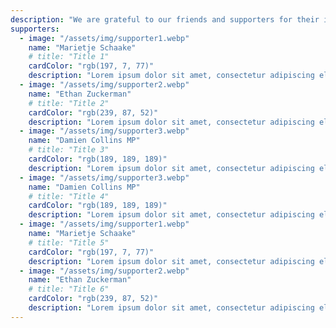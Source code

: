 ```yaml
---
description: "We are grateful to our friends and supporters for their input and guidance on the direction of the Good Web Project."
supporters:
  - image: "/assets/img/supporter1.webp"
    name: "Marietje Schaake"
    # title: "Title 1"
    cardColor: "rgb(197, 7, 77)"
    description: "Lorem ipsum dolor sit amet, consectetur adipiscing elit. Aenean in orci ac felis malesuada scelerisque at id mauris. Suspendisse sit amet aliquam dolor. Donec volutpat quam in sapien ullamcorper dictum quis id nibh."
  - image: "/assets/img/supporter2.webp"
    name: "Ethan Zuckerman"
    # title: "Title 2"
    cardColor: "rgb(239, 87, 52)"
    description: "Lorem ipsum dolor sit amet, consectetur adipiscing elit. Aenean in orci ac felis malesuada scelerisque at id mauris. Suspendisse sit amet aliquam dolor. Donec volutpat quam in sapien ullamcorper dictum quis id nibh."
  - image: "/assets/img/supporter3.webp"
    name: "Damien Collins MP"
    # title: "Title 3"
    cardColor: "rgb(189, 189, 189)"
    description: "Lorem ipsum dolor sit amet, consectetur adipiscing elit. Aenean in orci ac felis malesuada scelerisque at id mauris. Suspendisse sit amet aliquam dolor. Donec volutpat quam in sapien ullamcorper dictum quis id nibh."
  - image: "/assets/img/supporter3.webp"
    name: "Damien Collins MP"
    # title: "Title 4"
    cardColor: "rgb(189, 189, 189)"
    description: "Lorem ipsum dolor sit amet, consectetur adipiscing elit. Aenean in orci ac felis malesuada scelerisque at id mauris. Suspendisse sit amet aliquam dolor. Donec volutpat quam in sapien ullamcorper dictum quis id nibh."
  - image: "/assets/img/supporter1.webp"
    name: "Marietje Schaake"
    # title: "Title 5"
    cardColor: "rgb(197, 7, 77)"
    description: "Lorem ipsum dolor sit amet, consectetur adipiscing elit. Aenean in orci ac felis malesuada scelerisque at id mauris. Suspendisse sit amet aliquam dolor. Donec volutpat quam in sapien ullamcorper dictum quis id nibh."
  - image: "/assets/img/supporter2.webp"
    name: "Ethan Zuckerman"
    # title: "Title 6"
    cardColor: "rgb(239, 87, 52)"
    description: "Lorem ipsum dolor sit amet, consectetur adipiscing elit. Aenean in orci ac felis malesuada scelerisque at id mauris. Suspendisse sit amet aliquam dolor. Donec volutpat quam in sapien ullamcorper dictum quis id nibh."
---
```

